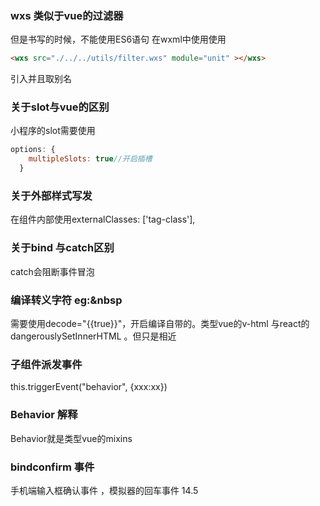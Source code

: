 ### wxs 类似于vue的过滤器
但是书写的时候，不能使用ES6语句
在wxml中使用使用 
```html
<wxs src="./../../utils/filter.wxs" module="unit" ></wxs>
```
引入并且取别名
### 关于slot与vue的区别
小程序的slot需要使用 
```js
options: {
    multipleSlots: true//开启插槽
  }
```
### 关于外部样式写发
在组件内部使用externalClasses: ['tag-class'],
### 关于bind 与catch区别
catch会阻断事件冒泡
### 编译转义字符 eg:&nbsp
需要使用decode="{{true}}"，开启编译自带的。类型vue的v-html 与react的dangerouslySetInnerHTML 。但只是相近
### 子组件派发事件
this.triggerEvent("behavior", {xxx:xx})
### Behavior 解释
Behavior就是类型vue的mixins
### bindconfirm 事件
手机端输入框确认事件 ，模拟器的回车事件
14.5